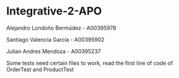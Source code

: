 # Integrative-2-APO

Alejandro Londoño Bermúdez - A00395978

Santiago Valencia García - A00395902

Julian Andres Mendoza - A00395237

Some tests need certain files to work, read the first line of code of OrderTest and ProductTest
